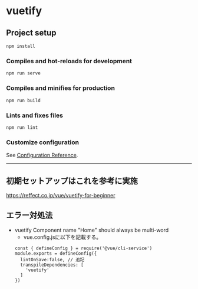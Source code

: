 # vuetify

## Project setup
```
npm install
```

### Compiles and hot-reloads for development
```
npm run serve
```

### Compiles and minifies for production
```
npm run build
```

### Lints and fixes files
```
npm run lint
```

### Customize configuration
See [Configuration Reference](https://cli.vuejs.org/config/).

---
## 初期セットアップはこれを参考に実施
https://reffect.co.jp/vue/vuetify-for-beginner

## エラー対処法
* vuetify Component name "Home" should always be multi-word
  * vue.config.jsに以下を記載する。
  ```
  const { defineConfig } = require('@vue/cli-service')
  module.exports = defineConfig({
    lintOnSave:false, // 追記
    transpileDependencies: [
      'vuetify'
    ]
  })
  ```


